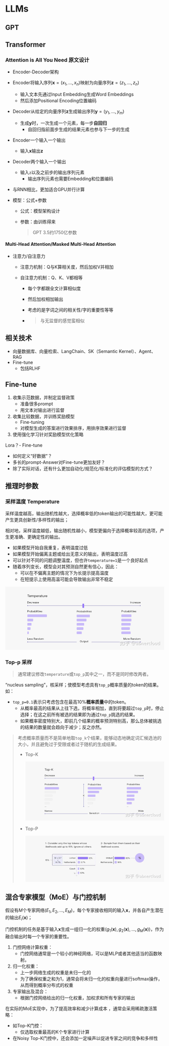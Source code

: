 # LLMs

## GPT



## Transformer

### Attention is All You Need 原文设计

- Encoder-Decoder架构

- Encoder将输入序列$\mathbf{x}=(x_{1},…,x_{n})$映射为向量序列$\mathbf{z}=(z_{1},...,z_{n})$​

  - 输入文本先通过Input Embedding生成Word Embeddings
  - 然后添加Positional Encoding位置编码

- Decoder从给定的向量序列$\mathbf{z}$生成输出序列$\mathbf{y}=(y_{1},...,y_{m})$

  - 生成$\mathbf{y}$时，一次生成一个元素，每一步**自回归**
    - 自回归指前面步生成的结果元素也参与下一步的生成

- Encoder一个输入一个输出

  - 输入$\mathbf{x}$输出$\mathbf{z}$

- Decoder两个输入一个输出

  - 输入`z`以及之前步的输出序列元素
    - 输出序列元素也需要Embedding和位置编码

- 与RNN相比，更加适合GPU并行计算

- 模型：公式+参数

  - 公式：模型架构设计

  - 参数：由训练得来

    > GPT 3.5约1750亿参数

#### Multi-Head Attention/Masked Multi-Head Attention

- 注意力/自注意力

  - 注意力机制：Q与K算相关度，然后加权V并相加

  - 自注意力机制：Q、K、V都相等

    - 每个字都跟全文计算相似度

    - 然后加权相加输出

    - 考虑的是字词之间的相关性/字的重要性等等

    - > 与无监督的感觉蛮相似

## 相关技术

- 向量数据库、向量检索、LangChain、SK（Semantic Kernel）、Agent、RAG
- Fine-tune
  - 包括RLHF

## Fine-tune

1. 收集示范数据，并制定监督政策
   - 准备很多prompt
   - 用文本对输出进行监督
2. 收集比较数据，并训练奖励模型
   - Fine-tuning
   - 对模型生成的答案进行效果排序，用排序效果进行监督
3. 使用强化学习针对奖励模型优化策略

Lora？- Fine-tune

- 如何定义“好数据”？
- 多长的prompt-Answer对Fine-tune更加友好？
- 除了实际对话，还有什么更加自动化/规范化/标准化的评估模型的方式？

## 推理时参数

### 采样温度 Temperature

采样温度越高，输出随机性越大，选择概率低的token输出的可能性越大，更可能产生更具创新性/多样性的输出；

相对地，采样温度越低，输出随机性越小，模型更偏向于选择概率较高的选项，产生更准确、更确定性的输出。

- 如果模型开始自我重复，表明温度过低
- 如果模型开始偏离主题或给出无意义的输出，表明温度过高
- 可以针对不同的问题调整温度，但也许`temperature=1`是一个良好起点
- 随着序列变长，模型会对其预测自然更有信心，因此：
  - 可以在不偏离主题的情况下为长提示提高温度
  - 在短提示上使用高温可能会导致输出非常不稳定

![img](./LLMs.assets/v2-9525f6b9d48ddd7eb7a2a610192977da_720w.webp)

### Top-p 采样

> 通常建议修改`temperature`或`top_p`其中之一，而不是同时修改两者。

“nucleus sampling”，核采样；使模型考虑具有`top_p`概率质量的token的结果。如：

- `top_p=0.1`表示只考虑包含在最高10%**概率质量**中的token。
  - 从概率最高的结果从上往下选，将概率相加，直到将要超过`top_p`时，停止选择；在这之前所有被选的结果即为通过`top_p`挑选的结果。
  - 如果概率密度特别大，即前几个结果的概率预测特别高，那么总体被挑选的结果的数量就会趋向于减少；反之亦然。

> 考虑概率质量而不是简单地取`top_k`个结果，能够动态地确定词汇候选池的大小，并且避免过于受限或者过于随机的生成结果。
>
> - Top-K
>   
>   ![img](./LLMs.assets/v2-4f8062a43860f66203dd5b1d524fbafe_720w.webp)
> - Top-P
>   
>   ![img](./LLMs.assets/v2-ab40b89ae2d543fb441da2cdf8ea4323_720w.webp)

## 混合专家模型（MoE）与门控机制

假设有$M$个专家网络$(E_{1},E_{2},...,E_{M})$，每个专家接收相同的输入$\mathbf{x}$，并各自产生潜在的输出$E_{i}(\mathbf{x})$；

门控机制的任务是基于输入$\mathbf{x}$生成一组归一化的权重$(g_{1}(\mathbf{x}),g_{2}(\mathbf{x}),...,g_{M}(\mathbf{x}))$​，作为融合输出时每一个专家的重要性。

1. 门控网络计算权重：
   - 门控网络通常是一个较小的神经网络，可以是MLP或者其他适当的函数映射。
2. 归一化权重：
   - 上一步网络生成的权重是未归一化的
   - 为了确保权重之和为1，通常会将未归一化的权重向量进行softmax操作，从而得到概率分布式的权重
3. 专家输出及混合：
   - 根据门控网络给出的归一化权重，加权求和所有专家的输出

在实际的MoE实现中，为了提高效率和减少计算成本 ，通常会采用稀疏激活策略：

- 如Top-K门控：
  - 仅选取权重最高的K个专家进行计算
- 在Noisy Top-K门控中，还会添加一定噪声以促进专家之间的竞争和多样性
